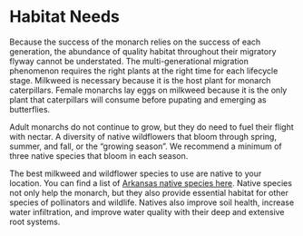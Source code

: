 # Habitat Needs

Because the success of the monarch relies on the success of each generation, the abundance of quality habitat throughout their migratory flyway cannot be understated. The multi-generational migration phenomenon requires the right plants at the right time for each lifecycle stage. Milkweed is necessary because it is the host plant for monarch caterpillars. Female monarchs lay eggs on milkweed because it is the only plant that caterpillars will consume before pupating and emerging as butterflies.

Adult monarchs do not continue to grow, but they do need to fuel their flight with nectar. A diversity of native wildflowers that bloom through spring, summer, and fall, or the “growing season”. We recommend a minimum of three native species that bloom in each season.

The best milkweed and wildflower species to use are native to your location. You can find a list of [Arkansas native species here](/native-plants). Native species not only help the monarch, but they also provide essential habitat for other species of pollinators and wildlife. Natives also improve soil health, increase water infiltration, and improve water quality with their deep and extensive root systems.

